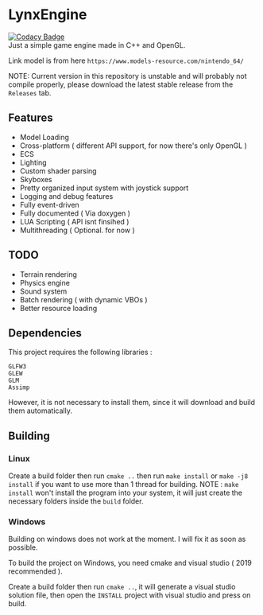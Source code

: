 # LynxEngine 
[![Codacy Badge](https://app.codacy.com/project/badge/Grade/43d567336363474da3830f0cd6d01728)](https://www.codacy.com/gh/marluxia95/SimpleGameEngine/dashboard?utm_source=github.com&amp;utm_medium=referral&amp;utm_content=marluxia95/SimpleGameEngine&amp;utm_campaign=Badge_Grade)\
Just a simple game engine made in C++ and OpenGL. 

Link model is from here `https://www.models-resource.com/nintendo_64/`

NOTE: Current version in this repository is unstable and will probably not compile properly, please download the latest stable release from the `Releases` tab. 
## Features

- Model Loading
- Cross-platform ( different API support, for now there's only OpenGL )
- ECS
- Lighting 
- Custom shader parsing
- Skyboxes
- Pretty organized input system with joystick support 
- Logging and debug features
- Fully event-driven
- Fully documented ( Via doxygen )
- LUA Scripting ( API isnt finsihed )
- Multithreading ( Optional. for now )

## TODO

- Terrain rendering 
- Physics engine
- Sound system
- Batch rendering ( with dynamic VBOs )
- Better resource loading

## Dependencies
This project requires the following libraries :
```
GLFW3
GLEW
GLM
Assimp
```

However, it is not necessary to install them, since it will download and build them automatically.

## Building

### Linux

Create a build folder then run `cmake ..` then run `make install` or `make -j8 install` if you want to use more than 1 thread for building.
NOTE : `make install` won't install the program into your system, it will just create the necessary folders inside the `build` folder.

### Windows

Building on windows does not work at the moment. I will fix it as soon as possible.

To build the project on Windows, you need cmake and visual studio ( 2019 recommended ).

Create a build folder then run `cmake ..`, it will generate a visual studio solution file, then open the `INSTALL` project with visual studio and press on build. 
